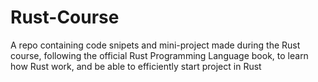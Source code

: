 # Rust-Course

A repo containing code snipets and mini-project made during the Rust course, following the official Rust Programming Language book, to learn how Rust work, and be able to efficiently start project in Rust
